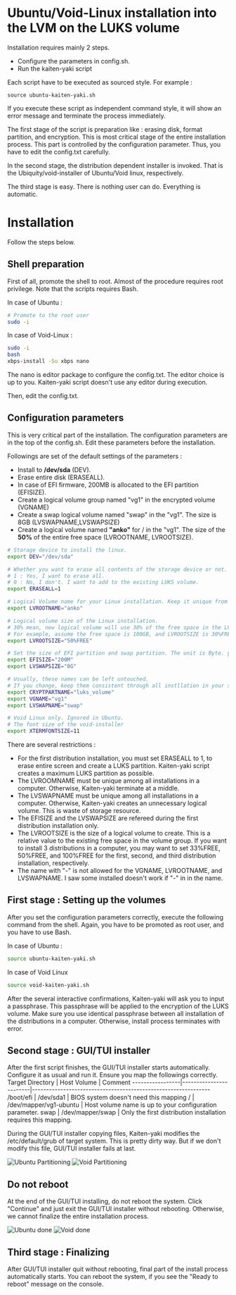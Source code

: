 # Ubuntu/Void-Linux installation into the LVM on the LUKS volume

Installation requires mainly 2 steps. 
 
- Configure the parameters in config.sh.
- Run the kaiten-yaki script

Each script have to be executed as sourced style. For example :
```shell
source ubuntu-kaiten-yaki.sh
```
If you execute these script as independent command style, it will show an error message and terminate the process immediately. 

The first stage of the script is preparation like : erasing disk, format partition, and encryption. This is most critical stage of the entire installation process. This part is controlled by the configuration parameter. Thus, you have to edit the config.txt carefully. 

In the second stage, the distribution dependent installer is invoked. That is the Ubiquity/void-installer of Ubuntu/Void linux, respectively. 

The third stage is easy. There is nothing user can do. Everything is automatic. 
# Installation
Follow the steps below. 

## Shell preparation
First of all, promote the shell to root. Almost of the procedure requires root privilege. Note that the scripts requires Bash. 

In case of Ubuntu :
```bash
# Promote to the root user
sudo -i
```
In case of Void-Linux : 
```bash
sudo -i
bash
xbps-install -Su xbps nano
```
The nano is editor package to configure the config.txt. The editor choice is up to you. Kaiten-yaki script doesn't use any editor during execution.

Then, edit the config.txt. 

## Configuration parameters
This is very critical part of the installation. The configuration parameters are in the top of the config.sh. Edit these parameters before the installation. 

Followings are set of the default settings of the parameters : 
- Install to  **/dev/sda** (DEV).
- Erase entire disk (ERASEALL).
- In case of EFI firmware, 200MB is allocated to the EFI partition (EFISIZE).
- Create a logical volume group named "vg1" in the encrypted volume (VGNAME)
- Create a swap logical volume named "swap" in the "vg1". The size is 8GB (LVSWAPNAME,LVSWAPSIZE)
- Create a logical volume named **"anko"** for / in the "vg1". The size of the **50%** of the entire free space (LVROOTNAME, LVROOTSIZE).

```bash
# Storage device to install the linux.  
export DEV="/dev/sda"

# Whether you want to erase all contents of the storage device or not.
# 1 : Yes, I want to erase all.
# 0 : No, I don't. I want to add to the existing LUKS volume. 
export ERASEALL=1

# Logical Volume name for your Linux installation. Keep it unique from other distribution.
export LVROOTNAME="anko"

# Logical volume size of the Linux installation.
# 30% mean, new logical volume will use 30% of the free space in the LVM volume group.
# For example, assume the free space is 100GB, and LVROOTSIZE is 30%FREE. Script will create 30GB logical volume.  
export LVROOTSIZE="50%FREE"

# Set the size of EFI partition and swap partition. The unit is Byte. you can use M,G... notation.
export EFISIZE="200M"
export LVSWAPSIZE="8G"

# Usually, these names can be left untouched. 
# If you change, keep them consistent through all instllation in your system.
export CRYPTPARTNAME="luks_volume"
export VGNAME="vg1"
export LVSWAPNAME="swap"

# Void Linux only. Ignored in Ubuntu.
# The font size of the void-installer
export XTERMFONTSIZE=11
```

There are several restrictions : 
- For the first distribution installation, you must set ERASEALL to 1, to erase entire screen and create a LUKS partition. Kaiten-yaki script creates a maximum LUKS partition as possible. 
- The LVROOMNAME must be unique among all installations in a computer. Otherwise, Kaiten-yaki terminate at a middle. 
- The LVSWAPNAME must be unique among all installations in a computer. Otherwise, Kaiten-yaki creates an unnecessary logical volume. This is waste of storage resource. 
- The EFISIZE and the LVSWAPSIZE are refereed during the first distribution installation only. 
- The LVROOTSIZE is the size of a logical volume to create. This is a relative value to the existing free space in the volume group. If you want to install 3 distributions in a computer, you may want to set 33%FREE, 50%FREE, and 100%FREE for the first, second, and third distribution installation, respectively. 
- The name with "-" is not allowed for the VGNAME, LVROOTNAME, and LVSWAPNAME. I saw some installed doesn't work if "-" in in the name. 
## First stage : Setting up the volumes
After you set the configuration parameters correctly, execute the following command from the shell. Again, you have to be promoted as root user, and you have to use Bash.  

In case of Ubuntu :
```bash
source ubuntu-kaiten-yaki.sh
```

In case of Void Linux
```bash
source void-kaiten-yaki.sh
```
After the several interactive confirmations, Kaiten-yaki will ask you to input a passphrase. This passphrase will be applied to the encryption of the LUKS volume. Make sure you use identical passphrase between all installation of the distributions  in a computer. Otherwise, install process terminates with error.  

## Second stage : GUI/TUI installer
After the first script finishes, the GUI/TUI installer starts automatically. Configure it as usual and run it. Ensure you map the followings correctly.
Target Directory | Host Volume            | Comment
-----------------|------------------------|---------------------------------------------------------------
/boot/efi        | /dev/sda1              | BIOS system doesn't need this mapping
/                | /dev/mapper/vg1-ubuntu | Host volume name is up to your configuration parameter.
swap             | /dev/mapper/swap       | Only the first distribution installation requires this mapping.

During the GUI/TUI installer copying files, Kaiten-yaki modifies the /etc/default/grub of target system. This is pretty dirty way. But if we don't modify this file, GUI/TUI installer fails at last. 

![Ubuntu Partitioning](image/ubuntu_partitioning.png)
![Void Partitioning](image/void_partitioning.png)

## Do not reboot
At the end of the GUI/TUI installing, do not reboot the system. Click "Continue" and just exit the GUI/TUI installer without rebooting. Otherwise, we cannot finalize the entire installation process. 

![Ubuntu done](image/ubuntu_done.png)
![Void done](image/void_done.png)

## Third stage : Finalizing
After GUI/TUI installer quit without rebooting, final part of the install process automatically starts. You can reboot the system, if you see the "Ready to reboot" message on the console. 

